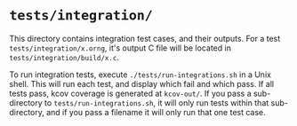 # `tests/integration/`
This directory contains integration test cases, and their outputs. For a test `tests/integration/x.orng`, it's output C file will be located in `tests/integration/build/x.c`.

To run integration tests, execute `./tests/run-integrations.sh` in a Unix shell. This will run each test, and display which fail and which pass. If all tests pass, kcov coverage is generated at `kcov-out/`. If you pass a sub-directory to `tests/run-integrations.sh`, it will only run tests within that sub-directory, and if you pass a filename it will only run that one test case.